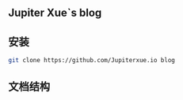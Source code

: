 ## Jupiter Xue`s blog

## 安装

```bash
git clone https://github.com/Jupiterxue.io blog
```



## 文档结构

